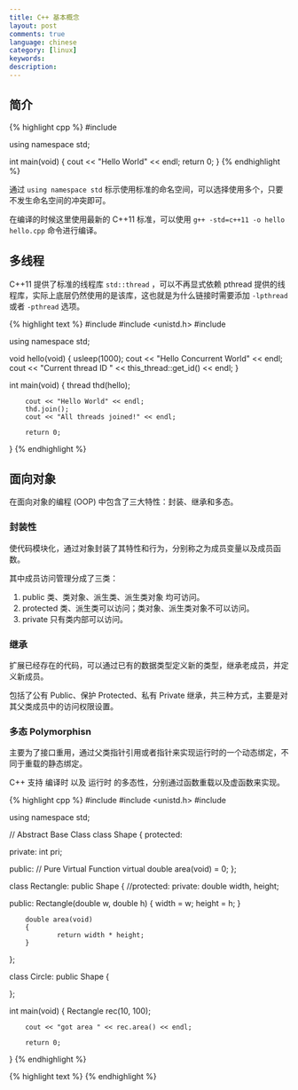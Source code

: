 ```yaml
---
title: C++ 基本概念
layout: post
comments: true
language: chinese
category: [linux]
keywords:
description:
---
```



<!-- more -->

## 简介

{% highlight cpp %}
#include <iostream>

using namespace std;

int main(void)
{
        cout << "Hello World" << endl;
        return 0;
}
{% endhighlight %}

通过 `using namespace std` 标示使用标准的命名空间，可以选择使用多个，只要不发生命名空间的冲突即可。

在编译的时候这里使用最新的 C++11 标准，可以使用 `g++ -std=c++11 -o hello hello.cpp` 命令进行编译。

## 多线程

C++11 提供了标准的线程库 `std::thread` ，可以不再显式依赖 pthread 提供的线程库，实际上底层仍然使用的是该库，这也就是为什么链接时需要添加 `-lpthread` 或者 `-pthread` 选项。

{% highlight text %}
#include <thread>
#include <unistd.h>
#include <iostream>

using namespace std;

void hello(void)
{
        usleep(1000);
        cout << "Hello Concurrent World" << endl;
        cout << "Current thread ID " << this_thread::get_id() << endl;
}

int main(void)
{
        thread thd(hello);

        cout << "Hello World" << endl;
        thd.join();
        cout << "All threads joined!" << endl;

        return 0;
}
{% endhighlight %}

## 面向对象

在面向对象的编程 (OOP) 中包含了三大特性：封装、继承和多态。

### 封装性

使代码模块化，通过对象封装了其特性和行为，分别称之为成员变量以及成员函数。

其中成员访问管理分成了三类：

1. public 类、类对象、派生类、派生类对象 均可访问。
2. protected 类、派生类可以访问；类对象、派生类对象不可以访问。
3. private 只有类内部可以访问。

### 继承

扩展已经存在的代码，可以通过已有的数据类型定义新的类型，继承老成员，并定义新成员。

包括了公有 Public、保护 Protected、私有 Private 继承，共三种方式，主要是对其父类成员中的访问权限设置。

### 多态 Polymorphisn

主要为了接口重用，通过父类指针引用或者指针来实现运行时的一个动态绑定，不同于重载的静态绑定。

C++ 支持 编译时 以及 运行时 的多态性，分别通过函数重载以及虚函数来实现。

{% highlight cpp %}
#include <thread>
#include <unistd.h>
#include <iostream>

using namespace std;

// Abstract Base Class
class Shape {
protected:

private:
        int pri;

public:
        // Pure Virtual Function
        virtual double area(void) = 0;
};

class Rectangle: public Shape {
//protected:
private:
        double width, height;

public:
        Rectangle(double w, double h)
        {
                width = w;
                height = h;
        }

        double area(void)
        {
                return width * height;
        }
};

class Circle: public Shape {

};

int main(void)
{
        Rectangle rec(10, 100);

        cout << "got area " << rec.area() << endl;

        return 0;
}
{% endhighlight %}

{% highlight text %}
{% endhighlight %}
